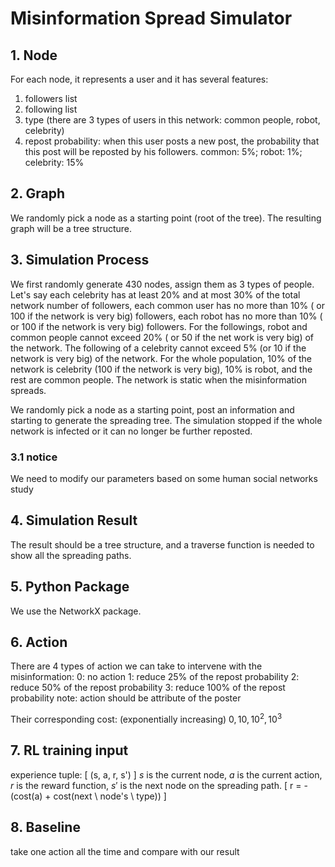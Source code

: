 # Misinformation Spread Simulator

## 1. Node
For each node, it represents a user and it has several features:
1. followers list
2. following list
3. type (there are 3 types of users in this network: common people, robot, celebrity)
4. repost probability: when this user posts a new post, the probability that this post will be reposted by his followers. common: 5%; robot: 1%; celebrity: 15%

## 2. Graph
We randomly pick a node as a starting point (root of the tree). The resulting graph will be a tree structure.

## 3. Simulation Process
We first randomly generate 430 nodes, assign them as 3 types of people. Let's say each celebrity has at least 20% and at most 30% of the total network number of followers, each common user has no more than 10% ( or 100 if the network is very big) followers, each robot has no more than 10% ( or 100 if the network is very big) followers. For the followings, robot and common people cannot exceed 20% ( or 50 if the net work is very big) of the network. The following of a celebrity cannot exceed 5% (or 10 if the network is very big) of the network. For the whole population, 10% of the network is celebrity (100 if the network is very big), 10% is robot, and the rest are common people. The network is static when the misinformation spreads.

We randomly pick a node as a starting point, post an information and starting to generate the spreading tree. The simulation stopped if the whole network is infected or it can no longer be further reposted.

### 3.1 notice
We need to modify our parameters based on some human social networks study

## 4. Simulation Result
The result should be a tree structure, and a traverse function is needed to show all the spreading paths.

## 5. Python Package
We use the NetworkX package.

## 6. Action
There are 4 types of action we can take to intervene with the misinformation:
0: no action
1: reduce 25% of the repost probability
2: reduce 50% of the repost probability
3: reduce 100% of the repost probability
note: action should be attribute of the poster

Their corresponding cost: (exponentially increasing)
$0, 10, 10^2, 10^3$

## 7. RL training input
experience tuple:
\[
(s, a, r, s')
\]
$s$ is the current node, $a$ is the current action, $r$ is the reward function, $s'$ is the next node on the spreading path.
\[
    r = -(cost(a) + cost(next \ node's \ type))
\]

## 8. Baseline
take one action all the time and compare with our result
